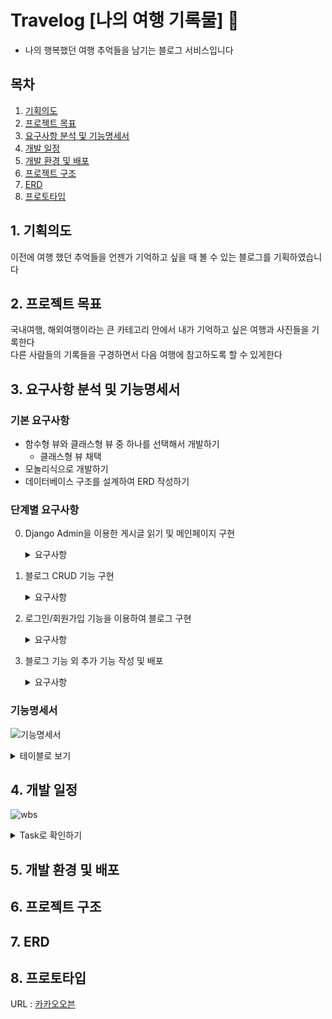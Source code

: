# Travelog [나의 여행 기록물] 🚅
- 나의 행복했던 여행 추억들을 남기는 블로그 서비스입니다



## 목차
1. [기획의도](#1-기획-의도)
2. [프로젝트 목표](#2-프로젝트-목표)
3. [요구사항 분석 및 기능명세서](#3-요구사항-분석-및-기능명세서)
4. [개발 일정](#4-개발-일정)
5. [개발 환경 및 배포](#5-개발-환경-및-배포)
6. [프로젝트 구조](#6-개발-일정-및-프로젝트-구조)
7. [ERD](#7-ERD)
8. [프로토타입](#8-프로토타입)

## 1. 기획의도
이전에 여행 했던 추억들을 언젠가 기억하고 싶을 때 볼 수 있는 블로그를 기획하였습니다  


## 2. 프로젝트 목표
국내여행, 해외여행이라는 큰 카테고리 안에서 내가 기억하고 싶은 여행과 사진들을 기록한다  
다른 사람들의 기록들을 구경하면서 다음 여행에 참고하도록 할 수 있게한다  

## 3. 요구사항 분석 및 기능명세서
### 기본 요구사항
- 함수형 뷰와 클래스형 뷰 중 하나를 선택해서 개발하기
    - 클래스형 뷰 채택
- 모놀리식으로 개발하기
- 데이터베이스 구조를 설계하여 ERD 작성하기

### 단계별 요구사항
0. Django Admin을 이용한 게시글 읽기 및 메인페이지 구현  
    <details>
    <summary>요구사항</summary>

    1. 메인 페이지 구현
        - url : `/`
        - 페이지 제목과 블로그 입장하기 버튼이 있다

    2. Django admin을 이용하여 게시글 작성
        - 게시글은 제목, 내용으로 구성
        - `/admin` 을 이용하여 게시글을 작성

    3. 작성되어 있는 게시글 목록을 볼 수 있다
        - url : `/blog`
        - 게시글들의 제목을 확인할 수 있다

    4. 작성 되어있는 게시글 상세 페이지를 볼 수 있다.
        - `/blog/<int:id>`
        - 게시글의 제목/내용을 보는 기능

    </details>

1. 블로그 CRUD 기능 구현
    <details>
    <summary>요구사항</summary>

    1. 게시글 작성 기능 구현
        - url : `/blog/write`
        - 게시글 제목과 내용을 작성할 수 있는 페이지
        - 작성한 게시글이 저장되어 게시글 목록에 보여야 한다
        - 카테고리가 지정될 수 있어야 한다

    2. 게시글 수정 기능 구현
        - url : `/blog/edit/<int:id>`
        - 게시글의 제목 또는 내용을 수정 하는 기능
        - 게시글 제목과 내용을 수정할 수 있는 페이지
        - 수정된 내용은 게시글 목록보기/상세보기에 반영

    3. 게시글 삭제 기능 구현
        - url : `/blog/delete/<int:id>`
        - 게시글을 삭제하는 기능
        - 삭제를 완료한 이후에 게시글 목록 화면으로 돌아간다
        - 삭제된 게시글은 게시글 목록보기/상세보기에서 접근이 불가능하며,  
        접근 시도 시 404 에러가 발생

    4. 게시글 검색 기능 구현
        - url : `/blog/search/<str:tag>`
        - 주제와 카테고리에 따라 검색이 가능
        - 검색한 게시물은 시간순에 따라 정렬이 가능해야함

    </details>

2. 로그인/회원가입 기능을 이용하여 블로그 구현
    <details>
    <summary>요구사항</summary>

    1. 메인페이지 구현
        - 회원가입/로그인 버튼 추가
        - 회원가입 버튼 클릭 시, 회원가입 페이지로 이동
        - 로그인 버튼 클릭 시, 로그인 페이지로 이동

    2. 회원가입 기능 구현
        - `/register`
        - 회원가입이 가능한 페이지
        - id, password를 입력받아야 한다

    3. 로그인 기능 구현
        - `/login`
        - 로그인이 가능한 페이지
        - id, password를 입력받아야 한다

    4. 게시글 작성 기능 구현
        - 로그인을 한 유저만 해당 기능을 이용할 수 있게 변경

    5. 게시글 목록 기능 구현
        - 모든 사용자들이 게시된 블로그 게시물들의 제목을 확인할 수 있다

    6. 게시글 수정 기능 구현
        - 로그인을 한 유저만 해당 기능을 사용할 수 있게 변경
        - 본인의 게시글만 수정 가능하도록 변경

    7. 게시글 삭제 기능 구현
        - 로그인을 한 유저만 해당 기능을 사용할 수 있게 변경
        - 본인의 게시글만 삭제 가능하도록 변경
        - 삭제된 게시글은 게시글 목록보기/상세보기에서 접근이 불가능하게 변경
            - 접근 시도 시, <존재하지 않는 게시글>임을 알리는 페이지를 노출
    
    </details>

3. 블로그 기능 외 추가 기능 작성 및 배포
    <details>
    <summary>요구사항</summary>

    1. 게시글 작성 기능 구현
        - 사진 업로드가 가능하도록 변경
        - 게시글 조회수가 올라가도록 변경

    2. 회원 관련 추가 기능
        - 비밀번호 변경
        - 프로필 수정
        - 닉네임 추가

    3. 댓글 기능
        - 댓글 추가 
        - 댓글 삭제
        - 대댓글

    4. 부가 기능
        - collectstatic 사용하여 정적 파일 모으기

    5. AWS Lightsail로 배포

    </details>

### 기능명세서
  
![기능명세서](https://github.com/Nam-Younghoon/travelog/assets/58909988/9cd2170d-f2f0-40cb-b6d0-ebfe9341d27a)  

<details>
    <summary>테이블로 보기</summary>
    
|구분|기능명|설명|담당자|Routes|HTTP|진행도|
|---|---|---|---|---|---|---|  
|사용자|로그인|아이디, 비밀번호를 입력해 로그인합니다|남영훈|/user/login/|POST|완료|
||로그아웃|사용자를 로그아웃시키고, 시작페이지로 이동합니다|남영훈|/user/logout/|POST|완료|
||회원가입|아아디, 닉네임, 이메일, 비밀번호를 입력받아 회원가입합니다|남영훈|/user/register/|POST|완료|
|프로필|프로필 조회|사용자의 아이디, 닉네임, 이메일 주소를 조회합니다|남영훈|/user/profile/|GET|완료|
||프로필 수정|사용자의 닉네임, 이메일 주소를 수정합니다|남영훈|/user/profile/update/\<int:pk\>/|POST|완료|
||비밀번호 변경|사용자의 기존 비밀번호를 검증하여 새로운 비밀번호로 변경합니다|남영훈|/user/profile/change-password|POST|완료|
||비밀번호 확인|사용자에게 비밀번호가 변경되었음을 확인시켜줍니다|남영훈|/user/profile/password_change_done|GET|완료|
||회원 탈퇴|사용자 정보를 삭제하고, 탈퇴시킵니다|남영훈|/user/delete/\<int:pk\>/|POST|완료|
|홈|블로그 홈|블로그 대문입니다. 시작하기, 회원가입, 로그인, 로그아웃 등이 있습니다|남영훈|/|GET|완료|
|블로그|게시글 전체조회|등록되어 있는 모든 게시글 리스트를 보여줍니다|남영훈|/blog/|GET|완료|
||게시글 상세조회|등록되어 있는 게시글의 상세내용을 보여줍니다|남영훈|/blog/\<int:pk\>/|POST|완료|
||게시글 검색|카테고리, 태그, 게시글 제목으로 필터링한 게시글을 조회합니다|남영훈|/search/?q=&sort=|GET|완료|
||게시글 작성|새로운 게시글을 작성합니다|남영훈|/blog/write|POST|완료|
||게시글 수정|등록했던 게시글의 내용을 수정합니다|남영훈|/blog/edit/\<int:pk\>/|POST|완료|
||게시글 삭제|등록했던 게시글을 삭제합니다|남영훈|/blog/delete/\<int:pk\>/|POST|완료|
||게시글 댓글|등록된 게시글에 댓글을 남깁니다|남영훈|/blog/write/comment/\<int:pk\>/|POST|완료|
||게시글 댓글 삭제|등록된 게시글에 남긴 댓글을 삭제합니다|남영훈|/blog/delete/comment/\<int:pk\>/|POST|완료|
||게시글 대댓글|등록된 게시글의 등록된 댓글에 대해 댓글을 작성합니다|남영훈|/blog/write/comment/reply/\<int:pk\>/|POST|완료|
||게시글 대댓글 삭제|등록된 게시글의 등록된 댓글에 대해 댓글을 작성합니다|남영훈|/blog/delete/recomment/\<int:pk\>/|POST|완료|
    
</details>


## 4. 개발 일정
![wbs](https://github.com/Nam-Younghoon/travelog/assets/58909988/63254087-be51-4893-9b6a-fba445bf38e7)

<details>
<summary>Task로 확인하기</summary>  

![travelog_wbs_notion](https://github.com/Nam-Younghoon/travelog/assets/58909988/aea723ea-bd3e-4711-8036-d60152b5718f)

</details>


## 5. 개발 환경 및 배포

## 6. 프로젝트 구조

## 7. ERD

## 8. 프로토타입
URL : [카카오오븐](https://ovenapp.io/view/aPollCI5P7YxKZw4Fau4UaVxruaia9rL/o5XP9)


